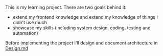 This is my learning project. There are two goals behind it:
- extend my frontend knowledge and extend my knowledge of things I didn't use much
- showcase my skills (including system design, coding, testing and automation)

Before implementing the project I'll design and document architecture in [Design.md](DESIGN.md)